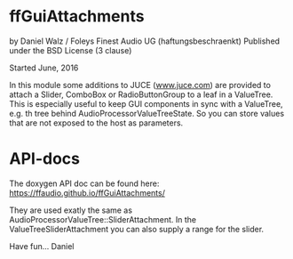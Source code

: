ffGuiAttachments
================

by Daniel Walz / Foleys Finest Audio UG (haftungsbeschraenkt)
Published under the BSD License (3 clause)

Started June, 2016

In this module some additions to JUCE (www.juce.com) are provided to attach
a Slider, ComboBox or RadioButtonGroup to a leaf in a ValueTree.
This is especially useful to keep GUI components in sync with a ValueTree,
e.g. th tree behind AudioProcessorValueTreeState. So you can store values
that are not exposed to the host as parameters.

API-docs
========

The doxygen API doc can be found here: https://ffaudio.github.io/ffGuiAttachments/

They are used exatly the same as AudioProcessorValueTree::SliderAttachment. 
In the ValueTreeSliderAttachment you can also supply a range for the slider.

Have fun...
Daniel
